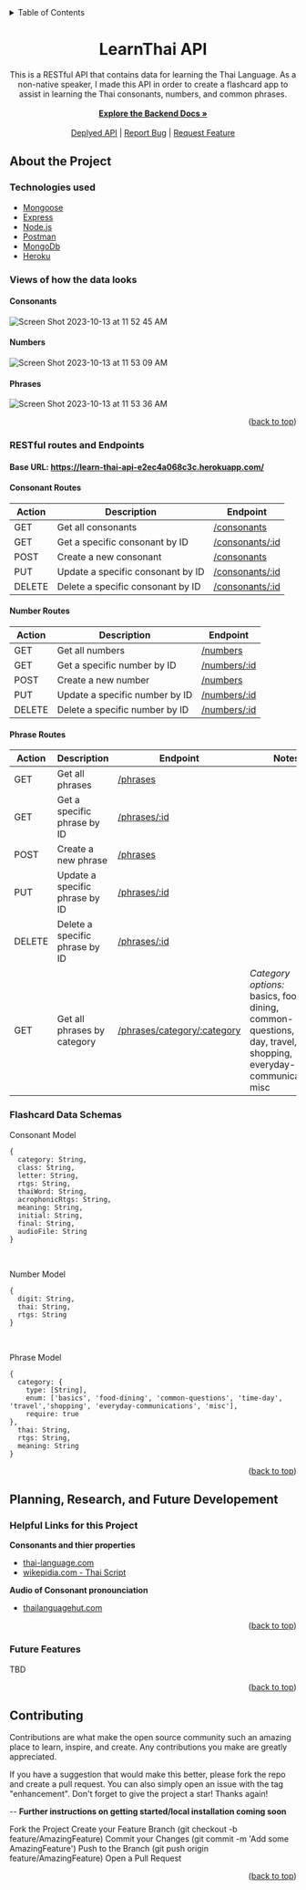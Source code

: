 <div id="top"></div>

<details>
  <summary>Table of Contents</summary>
  <ol>
    <li>
      <a href="#about-the-project">About The Project</a>
      <ul>
        <li><a href="#technologies-used">Technologies-Used</a></li>
        <li><a href="#views-of-how-the-data-looks">Data Visuals</a></li>
        <li><a href="#restful-routes-and-endpoints">Endpoints</a></li>
         <li><a href="#flashcard-data-schemas">Schema Models</a></li>
      </ul>
    </li>
    </li>
    <li>
      <a href="#helpful-links-for-this-project">Developement</a>
      <ul>
        <li><a href="#helpful-links-for-this-project">Helpful Links</a></li>
        <li><a href="#future-features">Future Features</a></li>
        <li><a href="#contributing">Contributing</a></li>
      </ul>
    </li>
  </ol>
</details>

<div align="center">
<h1 align="center">LearnThai API</h1>

  <p align="center">
  This is a RESTful API that contains data for learning the Thai Language. As a non-native speaker, I made this API in order to create a flashcard app to assist in learning the Thai consonants, numbers, and common phrases. <br>
    <br />
    <a href="https://github.com/Mhawkins28/LearnThai-Server"><strong>Explore the Backend Docs »</strong>
    <br />
    <br />
    <a href="https://learn-thai-api-e2ec4a068c3c.herokuapp.com/">Deplyed API</a>
    |
    <a href="https://github.com/Mhawkins28/LearnThai-Server/issues">Report Bug</a>
    |
    <a href="https://github.com/Mhawkins28/LearnThai-Server/issues">Request Feature</a>
  </p>
</div>

## About the Project


### Technologies used

- [Mongoose]()
- [Express](https://expressjs.com/en/5x/api.html)
- [Node.js](https://nodejs.org/dist./v6.16.0/docs/api/synopsis.html)
- [Postman](https://www.postman.com/)
- [MongoDb](https://www.mongodb.com/docs/drivers/node/current/)
- [Heroku](https://www.heroku.com/)

### Views of how the data looks

#### Consonants

![Screen Shot 2023-10-13 at 11 52 45 AM](https://github.com/Mhawkins28/LearnThai-API/assets/93104882/835fa0a1-934c-4e16-b2c8-2f084f6d1fbd)

#### Numbers

![Screen Shot 2023-10-13 at 11 53 09 AM](https://github.com/Mhawkins28/LearnThai-API/assets/93104882/64951137-697f-49db-aaa7-dc5c535a4ca7)

#### Phrases

![Screen Shot 2023-10-13 at 11 53 36 AM](https://github.com/Mhawkins28/LearnThai-API/assets/93104882/9cadc4ad-aab6-4681-bfc9-a1f8249c305a)



<p align="right">(<a href="#top">back to top</a>)</p>

### RESTful routes and Endpoints

#### Base URL: https://learn-thai-api-e2ec4a068c3c.herokuapp.com/<br>

#### Consonant Routes<br>

| Action | Description                       | Endpoint                                                                                                 |
| ------ | --------------------------------- | -------------------------------------------------------------------------------------------------------- |
| GET    | Get all consonants                | [/consonants](https://learn-thai-api-e2ec4a068c3c.herokuapp.com/consonants)                              |
| GET    | Get a specific consonant by ID    | [/consonants/:id](https://learn-thai-api-e2ec4a068c3c.herokuapp.com/consonants/64fdda27db226b8dfefc3004) |
| POST   | Create a new consonant            | [/consonants](https://learn-thai-api-e2ec4a068c3c.herokuapp.com/consonants)                              |
| PUT    | Update a specific consonant by ID | [/consonants/:id](https://learn-thai-api-e2ec4a068c3c.herokuapp.com/consonants/64fdda27db226b8dfefc3004) |
| DELETE | Delete a specific consonant by ID | [/consonants/:id](https://learn-thai-api-e2ec4a068c3c.herokuapp.com/consonants/64fdda27db226b8dfefc3004) |

#### Number Routes<br>

| Action | Description                    | Endpoint                                                                                           |
| ------ | ------------------------------ | -------------------------------------------------------------------------------------------------- |
| GET    | Get all numbers                | [/numbers](https://learn-thai-api-e2ec4a068c3c.herokuapp.com/numbers)                              |
| GET    | Get a specific number by ID    | [/numbers/:id](https://learn-thai-api-e2ec4a068c3c.herokuapp.com/numbers/64fdda29db226b8dfefc306b) |
| POST   | Create a new number            | [/numbers](https://learn-thai-api-e2ec4a068c3c.herokuapp.com/numbers)                              |
| PUT    | Update a specific number by ID | [/numbers/:id](https://learn-thai-api-e2ec4a068c3c.herokuapp.com/numbers/64fdda29db226b8dfefc306b) |
| DELETE | Delete a specific number by ID | [/numbers/:id](https://learn-thai-api-e2ec4a068c3c.herokuapp.com/numbers/64fdda29db226b8dfefc306b) |

#### Phrase Routes<br>

| Action | Description                    | Endpoint                                                                                                 | Notes                                                                                                                     |
| ------ | ------------------------------ | -------------------------------------------------------------------------------------------------------- | ------------------------------------------------------------------------------------------------------------------------- |
| GET    | Get all phrases                | [/phrases](https://learn-thai-api-e2ec4a068c3c.herokuapp.com/phrases)                                    |
| GET    | Get a specific phrase by ID    | [/phrases/:id](https://learn-thai-api-e2ec4a068c3c.herokuapp.com/phrases/64fdda29db226b8dfefc3059)       |
| POST   | Create a new phrase            | [/phrases](https://learn-thai-api-e2ec4a068c3c.herokuapp.com/phrases)                                    |
| PUT    | Update a specific phrase by ID | [/phrases/:id](https://learn-thai-api-e2ec4a068c3c.herokuapp.com/phrases/64fdda29db226b8dfefc3059)       |
| DELETE | Delete a specific phrase by ID | [/phrases/:id](https://learn-thai-api-e2ec4a068c3c.herokuapp.com/phrases/64fdda29db226b8dfefc3059)       |
| GET    | Get all phrases by category    | [/phrases/category/:category](https://learn-thai-api-e2ec4a068c3c.herokuapp.com/phrases/category/basics) | _Category options:_ <br> basics, food-dining, common-questions, time-day, travel, shopping, everyday-communications, misc |

### Flashcard Data Schemas

Consonant Model

```
{
  category: String,
  class: String,
  letter: String,
  rtgs: String,
  thaiWord: String,
  acrophonicRtgs: String,
  meaning: String,
  initial: String,
  final: String,
  audioFile: String
}
```

<br>

Number Model

```
{
  digit: String,
  thai: String,
  rtgs: String
}
```

<br>

Phrase Model

```
{
  category: {
    type: [String],
    enum: ['basics', 'food-dining', 'common-questions', 'time-day', 'travel','shopping', 'everyday-communications', 'misc'],
    require: true
},
  thai: String,
  rtgs: String,
  meaning: String
}
```

<p align="right">(<a href="#top">back to top</a>)</p>

## Planning, Research, and Future Developement

### Helpful Links for this Project

**Consonants and thier properties**

- [thai-language.com](http://www.thai-language.com/ref/consonants) 
- [wikepidia.com - Thai Script](https://en.wikipedia.org/wiki/Thai_script)
  
**Audio of Consonant pronounciation**
  
- [thailanguagehut.com](https://www.thailanguagehut.com/thai-alphabet-description-and-sounds/) 

<p align="right">(<a href="#top">back to top</a>)</p>

### Future Features

TBD

<p align="right">(<a href="#top">back to top</a>)</p>

## Contributing

Contributions are what make the open source community such an amazing place to learn, inspire, and create. Any contributions you make are greatly appreciated.

If you have a suggestion that would make this better, please fork the repo and create a pull request. You can also simply open an issue with the tag "enhancement". Don't forget to give the project a star! Thanks again!

-- **Further instructions on getting started/local installation coming soon**

Fork the Project
Create your Feature Branch (git checkout -b feature/AmazingFeature)
Commit your Changes (git commit -m 'Add some AmazingFeature')
Push to the Branch (git push origin feature/AmazingFeature)
Open a Pull Request

<p align="right">(<a href="#top">back to top</a>)</p>

